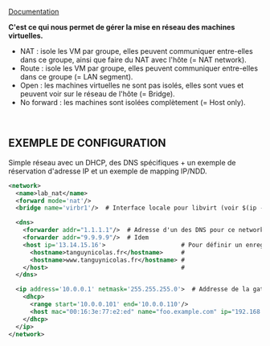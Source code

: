 [Documentation](https://libvirt.org/formatnetwork.html)<br />

**C'est ce qui nous permet de gérer la mise en réseau des machines virtuelles.**<br />
- NAT : isole les VM par groupe, elles peuvent communiquer entre-elles dans ce groupe, ainsi que faire du NAT avec l'hôte (= NAT network).
- Route : isole les VM par groupe, elles peuvent communiquer entre-elles dans ce groupe (= LAN segment).
- Open : les machines virtuelles ne sont pas isolés, elles sont vues et peuvent voir sur le réseau de l'hôte (= Bridge).
- No forward : les machines sont isolées complètement (= Host only).
<br />

## EXEMPLE DE CONFIGURATION
Simple réseau avec un DHCP, des DNS spécifiques + un exemple de réservation d'adresse IP et un exemple de mapping IP/NDD.

```xml
<network>
  <name>lab_nat</name>
  <forward mode='nat'/>
  <bridge name='virbr1'/>  # Interface locale pour libvirt (voir $(ip -c a))

  <dns>
    <forwarder addr="1.1.1.1"/>  # Adresse d'un des DNS pour ce network
    <forwarder addr="9.9.9.9"/>  # Idem
    <host ip='13.14.15.16'>                     # Pour définir un enregistrement DNS spécifique
      <hostname>tanguynicolas.fr</hostname>     #
      <hostname>www.tanguynicolas.fr</hostname> #
    </host>                                     #
  </dns>

  <ip address='10.0.0.1' netmask='255.255.255.0'>  # Addresse de la gateway, du dns, du dhcp, ...
    <dhcp>
      <range start='10.0.0.101' end='10.0.0.110'/>                               # Plage d'adresses
      <host mac="00:16:3e:77:e2:ed" name="foo.example.com" ip="192.168.122.10">  # Pour définir une réservation d'addresse
    </dhcp>
  </ip>
</network>
```
<br />

